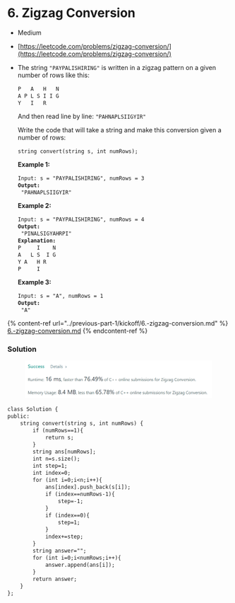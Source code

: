 # 6. Zigzag Conversion

* Medium
* [https://leetcode.com/problems/zigzag-conversion/](https://leetcode.com/problems/zigzag-conversion/)
*   The string `"PAYPALISHIRING"` is written in a zigzag pattern on a given number of rows like this:&#x20;

    ```
    P   A   H   N
    A P L S I I G
    Y   I   R
    ```

    And then read line by line: `"PAHNAPLSIIGYIR"`

    Write the code that will take a string and make this conversion given a number of rows:

    ```
    string convert(string s, int numRows);
    ```

    &#x20;

    **Example 1:**

    <pre><code>Input: s = "PAYPALISHIRING", numRows = 3
    <strong>Output:
    </strong> "PAHNAPLSIIGYIR"</code></pre>

    **Example 2:**

    <pre><code>Input: s = "PAYPALISHIRING", numRows = 4
    <strong>Output:
    </strong> "PINALSIGYAHRPI"
    <strong>Explanation:
    </strong>P     I    N
    A   L S  I G
    Y A   H R
    P     I</code></pre>

    **Example 3:**

    <pre><code>Input: s = "A", numRows = 1
    <strong>Output:
    </strong> "A"</code></pre>

{% content-ref url="../previous-part-1/kickoff/6.-zigzag-conversion.md" %}
[6.-zigzag-conversion.md](../previous-part-1/kickoff/6.-zigzag-conversion.md)
{% endcontent-ref %}

### Solution

<figure><img src="../.gitbook/assets/image (1).png" alt=""><figcaption></figcaption></figure>

```
class Solution {
public:
    string convert(string s, int numRows) {
        if (numRows==1){
            return s;
        }
        string ans[numRows];
        int n=s.size();
        int step=1;
        int index=0;
        for (int i=0;i<n;i++){
            ans[index].push_back(s[i]);
            if (index==numRows-1){
                step=-1;
            }
            if (index==0){
                step=1;
            } 
            index+=step;
        }
        string answer="";
        for (int i=0;i<numRows;i++){
            answer.append(ans[i]);
        }
        return answer;
    }
};
```
